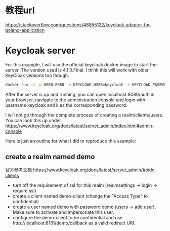# 教程url
https://stackoverflow.com/questions/48855122/keycloak-adaptor-for-golang-application


# Keycloak server
For this example, I will use the official keycloak docker image to start the server. The version used is 4.1.0.Final. I think this will work with older KeyCloak versions too though.

```bash
docker run -d -p 8080:8080 -e KEYCLOAK_USER=keycloak -e KEYCLOAK_PASSWORD=k --name keycloak jboss/keycloak:4.1.0.Final
```
After the server is up and running, you can open localhost:8080/auth in your browser, navigate to the administration console and login with username keycloak and k as the corresponding password.

I will not go through the complete process of creating a realm/clients/users. You can look this up under https://www.keycloak.org/docs/latest/server_admin/index.html#admin-console

Here is just an outline for what I did to reproduce this example:

## create a realm named demo
官方参考文档
https://www.keycloak.org/docs/latest/server_admin/#oidc-clients
- turn off the requirement of ssl for this realm (realmsettings -> login -> require ssl)
- create a client named demo-client (change the "Access Type" to confidential)
- create a user named demo with password demo (users -> add user). Make sure to activate and impersonate this user.
- configure the demo-client to be confidential and use http://localhost:8181/demo/callback as a valid redirect URI.

# 